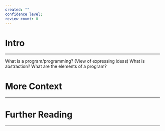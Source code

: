 ```yaml
---
created: ""
confidence level: 
review count: 0
---
```

# Intro
---
What is a program/programming? (View of expressing ideas)
What is abstraction?
What are the elements of a program?

# More Context
---

# Further  Reading
---